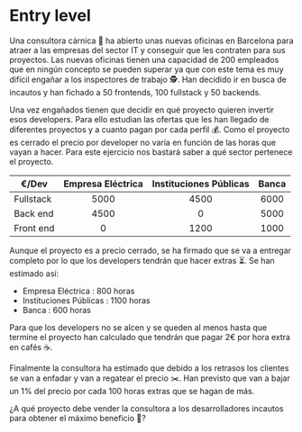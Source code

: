 # Entry level

Una consultora cárnica 🍖 ha abierto unas nuevas oficinas en Barcelona para atraer a las empresas del sector IT y conseguir que les contraten para sus proyectos. Las nuevas oficinas tienen una capacidad de 200 empleados que en ningún concepto se pueden superar ya que con este tema es muy difícil engañar a los inspectores de trabajo 🕵.
Han decidido ir en busca de incautos y han fichado a 50 frontends, 100 fullstack y 50 backends.

Una vez engañados tienen que decidir en qué proyecto quieren invertir esos developers. Para ello estudian las ofertas que les han llegado de diferentes proyectos y a cuanto pagan por cada perfil 💰. Como el proyecto es cerrado el precio por developer no varía en función de las horas que vayan a hacer. Para este ejercicio nos bastará saber a qué sector pertenece el proyecto.

 €/Dev       | Empresa Eléctrica | Instituciones Públicas | Banca
 ------------|:-----------------:|:----------------------:|:-----:
 Fullstack   |        5000       |           4500         |  6000
 Back end    |        4500       |            0           |  5000
 Front end   |          0        |           1200         |  1000


Aunque el proyecto es a precio cerrado, se ha firmado que se va a entregar completo por lo que los developers tendrán que hacer extras ⏳. Se han estimado así:

* Empresa Eléctrica : 800 horas
* Instituciones Públicas : 1100 horas
* Banca : 600 horas
 
Para que los developers no se alcen y se queden al menos hasta que termine el proyecto han calculado que tendrán que pagar 2€ por hora extra en cafés ☕️.

Finalmente la consultora ha estimado que debido a los retrasos los clientes se van a enfadar y van a regatear el precio ✂️. Han previsto que van a bajar un 1% del precio por cada 100 horas extras que se hagan de más.

¿A qué proyecto debe vender la consultora a los desarrolladores incautos para obtener el máximo beneficio 🤑?